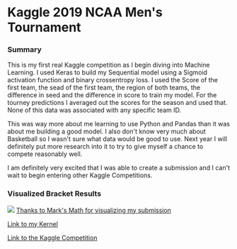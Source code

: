 # Kaggle 2019 NCAA Men's Tournament

### Summary

This is my first real Kaggle competition as I begin diving into Machine Learning. I used Keras to build my Sequential model using a Sigmoid activation function and binary crossentropy loss. I used the Score of the first team, the sead of the first team, the region of both teams, the difference in seed and the difference in score to train my model. For the tourney predictions I averaged out the scores for the season and used that. None of this data was associated with any specific team ID. 

This was way more about me learning to use Python and Pandas than it was about me building a good model. I also don't know very much about Basketball so I wasn't sure what data would be good to use. Next year I will definitely put more research into it to try to give myself a chance to compete reasonably well.

I am definitely very excited that I was able to create a submission and I can't wait to begin entering other Kaggle Competitions. 

### Visualized Bracket Results

![](https://i.imgur.com/mxIlGO7.png)
[Thanks to Mark's Math for visualizing my submission](https://www.marksmath.org/visualization/kaggle_brackets/)

[Link to my Kernel](https://www.kaggle.com/codedchai/seed-score-keras-action)

[Link to the Kaggle Competition](https://www.kaggle.com/c/mens-machine-learning-competition-2019/overview)
